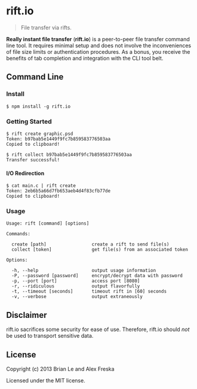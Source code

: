 # rift.io
> File transfer via rifts.

**Really instant file transfer** (<strong>rift.io</strong>) is a peer-to-peer file transfer command line tool. It requires minimal setup and does not involve the inconveniences of file size limits or authentication procedures. As a bonus, you receive the benefits of tab completion and integration with the CLI tool belt.

## Command Line

### Install

    $ npm install -g rift.io

### Getting Started

```console
$ rift create graphic.psd
Token: b97bab5e1449f9fc7b859583776503aa
Copied to clipboard!
```

```console
$ rift collect b97bab5e1449f9fc7b859583776503aa
Transfer successful!
```

#### I/O Redirection

```console
$ cat main.c | rift create
Token: 2eb6b5a66d7fb653aeb4d4f83cfb77de
Copied to clipboard!
```

### Usage

    Usage: rift [command] [options]

    Commands:

      create [path]                 create a rift to send file(s)
      collect [token]               get file(s) from an associated token

    Options:

      -h, --help                    output usage information
      -P, --password [password]     encrypt/decrypt data with password
      -p, --port [port]             access port [8080]
      -r, --ridiculous              output flavorfully
      -t, --timeout [seconds]       timeout rift in [60] seconds
      -v, --verbose                 output extraneously



## Disclaimer

rift.io sacrifices some security for ease of use. Therefore, rift.io should *not* be used to transport sensitive data.

## License
Copyright (c) 2013 Brian Le and Alex Freska

Licensed under the MIT license.
